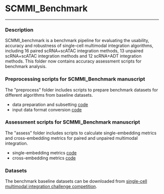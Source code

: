 # SCMMI_Benchmark

---------------------------

### Description

SCMMI_benchmark is a benchmark pipeline for evaluating the usability, accuracy and robustness of single-cell multimodal integration algorithms, including 16 paired scRNA+scATAC integration methods, 13 unpaired scRNA+scATAC integration methods and 12 scRNA+ADT integration methods. This folder now contains accuracy assessment scripts for benchmark analysis.

### Preprocessing scripts for SCMMI_Benchmark manuscript
The "preprocess" folder includes scripts to prepare benchmark datasets for different algorithms from baseline datasets. <br>
- data preparation and subsetting [code](scripts/preprocess/subset_data.R)
- input data format conversion [code](scripts/preprocess/format_convert.py)


### Assessment scripts for SCMMI_Benchmark manuscript

The "assess" folder includes scripts to calculate single-embedding metrics and cross-embedding metrics for paired and unpaired multimodal integration.  <br>

- single-embedding metrics [code](scripts/assess/single_embedding_metrics_benchmark.py)
- cross-embedding metrics [code](scripts/assess/cross_embedding_metrics_benchmark.py)

### Datasets
The benchmark baseline datasets can be downloaded from [single-cell multimodal integration challenge competition](https://openproblems.bio/events/2021-09_neurips/).  <br>





